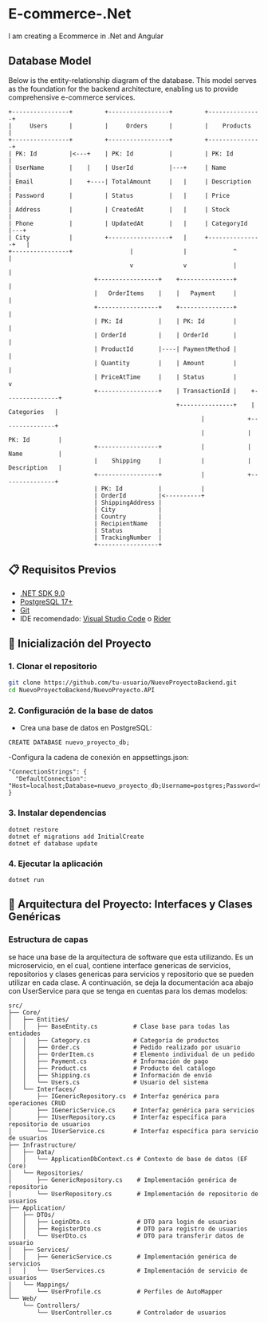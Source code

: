# E-commerce-.Net
I am creating a Ecommerce in .Net and Angular

## Database Model
Below is the entity-relationship diagram of the database. This model serves as the foundation for the backend architecture, enabling us to provide comprehensive e-commerce services.
```
+----------------+         +-----------------+         +---------------+
|     Users      |         |     Orders      |         |    Products   |
+----------------+         +-----------------+         +---------------+
| PK: Id         |<---+    | PK: Id          |         | PK: Id        |
| UserName       |    |    | UserId          |---+     | Name          |
| Email          |    +----| TotalAmount     |   |     | Description   |
| Password       |         | Status          |   |     | Price         |
| Address        |         | CreatedAt       |   |     | Stock         |
| Phone          |         | UpdatedAt       |   |     | CategoryId    |---+
| City           |         +-----------------+   |     +---------------+   |
+----------------+                |              |             ^           |
                                  v              v             |           |
                        +-----------------+    +---------------+           |
                        |   OrderItems    |    |   Payment     |           |
                        +-----------------+    +---------------+           |
                        | PK: Id          |    | PK: Id        |           |
                        | OrderId         |    | OrderId       |           |
                        | ProductId       |----| PaymentMethod |           |
                        | Quantity        |    | Amount        |           |
                        | PriceAtTime     |    | Status        |           v
                        +-----------------+    | TransactionId |    +---------------+
                                               +---------------+    |   Categories   |
                                                      |            +---------------+
                                                      |            | PK: Id        |
                        +-----------------+           |            | Name          |
                        |    Shipping     |           |            | Description   |
                        +-----------------+           |            +---------------+
                        | PK: Id          |           |
                        | OrderId         |<----------+
                        | ShippingAddress |
                        | City            |
                        | Country         |
                        | RecipientName   |
                        | Status          |
                        | TrackingNumber  |
                        +-----------------+
```

## 📋 Requisitos Previos
- [.NET SDK 9.0](https://dotnet.microsoft.com/download)
- [PostgreSQL 17+](https://www.postgresql.org/download/)
- [Git](https://git-scm.com/)
- IDE recomendado: [Visual Studio Code](https://code.visualstudio.com/) o [Rider](https://www.jetbrains.com/rider/)

## 🚀 Inicialización del Proyecto

### 1. Clonar el repositorio
```bash
git clone https://github.com/tu-usuario/NuevoProyectoBackend.git
cd NuevoProyectoBackend/NuevoProyecto.API
```

### 2. Configuración de la base de datos
- Crea una base de datos en PostgreSQL:
```
CREATE DATABASE nuevo_proyecto_db;
``` 
-Configura la cadena de conexión en appsettings.json:
```
"ConnectionStrings": {
  "DefaultConnection": "Host=localhost;Database=nuevo_proyecto_db;Username=postgres;Password=tu_contraseña;Port=5432"
}
```

### 3. Instalar dependencias
```
dotnet restore
dotnet ef migrations add InitialCreate
dotnet ef database update
```

### 4. Ejecutar la aplicación
```
dotnet run
```

## 🧩 Arquitectura del Proyecto: Interfaces y Clases Genéricas

### Estructura de capas
se hace una base de la arquitectura de software que esta utilizando. Es un microservicio, en el cual, contiene interface genericas de servicios, repositorios y clases genericas para servicios y repositorio que se pueden utilizar en cada clase. A continuación, se deja  la documentación aca abajo con UserService para que se tenga en cuentas para los demas modelos:
```
src/
├── Core/
│   ├── Entities/
│   │   ├── BaseEntity.cs          # Clase base para todas las entidades
│   │   ├── Category.cs            # Categoría de productos
│   │   ├── Order.cs               # Pedido realizado por usuario
│   │   ├── OrderItem.cs           # Elemento individual de un pedido
│   │   ├── Payment.cs             # Información de pago
│   │   ├── Product.cs             # Producto del catálogo
│   │   ├── Shipping.cs            # Información de envío
│   │   └── Users.cs               # Usuario del sistema
│   └── Interfaces/
│       ├── IGenericRepository.cs  # Interfaz genérica para operaciones CRUD
│       ├── IGenericService.cs     # Interfaz genérica para servicios
│       ├── IUserRepository.cs     # Interfaz específica para repositorio de usuarios
│       └── IUserService.cs        # Interfaz específica para servicio de usuarios
├── Infrastructure/
│   ├── Data/
│   │   └── ApplicationDbContext.cs # Contexto de base de datos (EF Core)
│   └── Repositories/
│       ├── GenericRepository.cs    # Implementación genérica de repositorio
│       └── UserRepository.cs       # Implementación de repositorio de usuarios
├── Application/
│   ├── DTOs/
│   │   ├── LoginDto.cs             # DTO para login de usuarios
│   │   ├── RegisterDto.cs          # DTO para registro de usuarios
│   │   └── UserDto.cs              # DTO para transferir datos de usuario
│   ├── Services/
│   │   ├── GenericService.cs       # Implementación genérica de servicios
│   │   └── UserServices.cs         # Implementación de servicio de usuarios
│   └── Mappings/
│       └── UserProfile.cs          # Perfiles de AutoMapper
└── Web/
    └── Controllers/
        └── UserController.cs       # Controlador de usuarios
```
